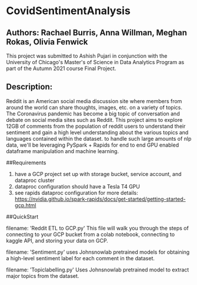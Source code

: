 # CovidSentimentAnalysis

## Authors: Rachael Burris, Anna Willman, Meghan Rokas, Olivia Fenwick

This project was submitted to Ashish Pujari in conjunction with the University of Chicago's Master's of Science in Data Analytics Program as part of the Autumn 2021 course Final Project.

## Description:

Reddit is an American social media discussion site where members from around the world can share thoughts, images, etc. on a variety of topics. The Coronavirus pandemic has become a big topic of conversation and debate on social media sites such as Reddit. This project aims to explore  12GB of comments from the population of reddit users to understand their sentiment and gain a high level understanding about the various topics and languages contained within the dataset. to handle such large amounts of nlp data, we'll be leveraging PySpark + Rapids for end to end GPU enabled dataframe manipulation and machine learning.

##Requirements

1. have a GCP project set up with storage bucket, service account, and dataproc cluster
2. dataproc configuration should have a Tesla T4 GPU
3. see rapids dataproc configuration for more details: https://nvidia.github.io/spark-rapids/docs/get-started/getting-started-gcp.html

##QuickStart

filename: 'Reddit ETL to GCP.py'
This file will walk you through the steps of connecting to your GCP bucket from a colab notebook, connecting to kaggle API, and storing your data on GCP.

filename: 'Sentiment.py'
uses Johnsnowlab pretrained models for obtaining a high-level sentiment label for each comment in the dataset.

filename: 'Topiclabelling.py'
Uses Johnsnowlab pretrained model to extract major topics from the dataset.



